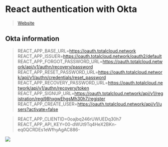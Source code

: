 # React authentication with Okta

> [Website](https://app.totalcloud.network)

## Okta information

>REACT_APP_BASE_URL=https://oauth.totalcloud.network
REACT_APP_ISSUER=https://oauth.totalcloud.network/oauth2/default
REACT_APP_FORGOT_PASSWORD_URL=https://oauth.totalcloud.network/api/v1/authn/recovery/password
REACT_APP_RESET_PASSWORD_URL=https://oauth.totalcloud.network/api/v1/authn/credentials/reset_password
REACT_APP_RECOVERY_PASSWORD_URL=https://oauth.totalcloud.network/api/v1/authn/recovery/token
REACT_APP_SIGNUP_URL=https://oauth.totalcloud.network/api/v1/registration/regj98hxgwEhgsMh30h7/register
REACT_APP_CREATE_USER=https://oauth.totalcloud.network/api/v1/users?activate=false

>REACT_APP_CLIENTID=0oajbq246rUWUEDq30h7 
>REACT_APP_API_KEY=00-dWUt9Tq4HeX2BKn-eq0QCRDEs1eWfhyAgAC886-

![](https://github.com/actiongeek/totalCloud/blob/master/images/function.png?raw=true)
